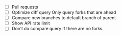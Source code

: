 - [ ] Pull requests
- [ ] Optimize diff query
      Only query forks that are ahead
- [ ] Compare new branches to default branch of parent
- [ ] Show API rate limit
- [ ] Don't do compare query if there are no forks
